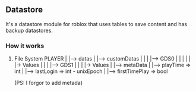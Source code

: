 ## Datastore

It's a datastore module for roblox that uses tables to save content and has backup datastores.

### How it works

  1. File System
     PLAYER
		  |
		  |--> datas
				|
				|--> customDatas
				|			|
				|			|--> GDS0
				|			|		|
				|			|		|-> Values
				|			|
				|			|--> GDS1
				|					|
				|					|-> Values
				|
				|--> metaData
							|
							|--> playTime => int
							|
							|--> lastLogin => int - unixEpoch
							|
							|--> firstTimePlay => bool

     (PS: I forgor to add metada)

